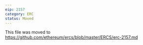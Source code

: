 ```yaml
---
eip: 2157
category: ERC
status: Moved
---
```


This file was moved to https://github.com/ethereum/ercs/blob/master/ERCS/erc-2157.md
